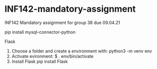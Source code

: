 # INF142-mandatory-assignment
INF142 Mandatory assignment for group 38 due 09.04.21

pip install mysql-connector-python

Flask
1. Choose a folder and create a environment with:
      python3 -m venv env
2. Activate evironment:
      $ . env/bin/activate
3. Install Flask
      pip install Flask

